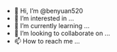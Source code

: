 - 👋 Hi, I’m @benyuan520
- 👀 I’m interested in ...
- 🌱 I’m currently learning ...
- 💞️ I’m looking to collaborate on ...
- 📫 How to reach me ...

<!---
2022年3月4日
spring 刚刚入门

--->

